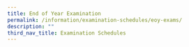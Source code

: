 ```yaml
---
title: End of Year Examination
permalink: /information/examination-schedules/eoy-exams/
description: ""
third_nav_title: Examination Schedules
---
```

